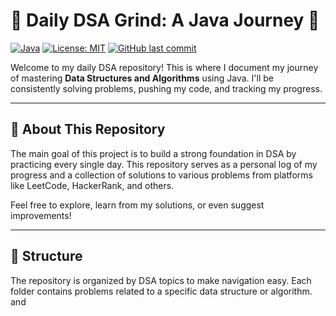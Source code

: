 # 🚀 Daily DSA Grind: A Java Journey 🚀

[![Java](https://img.shields.io/badge/Language-Java-blue.svg)](https://www.java.com)
[![License: MIT](https://img.shields.io/badge/License-MIT-yellow.svg)](https://opensource.org/licenses/MIT)
[![GitHub last commit](https://img.shields.io/github/last-commit/your-github-username/Dsa-daily-problems.svg)](https://github.com/your-github-username/Dsa-daily-problems/commits/main)

Welcome to my daily DSA repository! This is where I document my journey of mastering **Data Structures and Algorithms** using Java. I'll be consistently solving problems, pushing my code, and tracking my progress.

---

## 🎯 About This Repository

The main goal of this project is to build a strong foundation in DSA by practicing every single day. This repository serves as a personal log of my progress and a collection of solutions to various problems from platforms like LeetCode, HackerRank, and others.

Feel free to explore, learn from my solutions, or even suggest improvements!

---

## 📁 Structure

The repository is organized by DSA topics to make navigation easy. Each folder contains problems related to a specific data structure or algorithm. and
